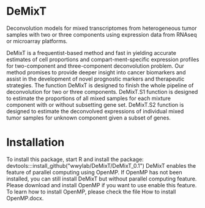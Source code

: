 # DeMixT
Deconvolution models for mixed transcriptomes from heterogeneous tumor samples with two or three components using expression data from RNAseq or microarray platforms.

DeMixT is a frequentist-based method and fast in yielding accurate estimates of cell proportions and compart-ment-specific expression profiles for two-component and three-component deconvolution problem. Our method promises to provide deeper insight into cancer biomarkers and assist in the development of novel prognostic markers and therapeutic strategies. The function DeMixT is designed to finish the whole pipeline of deconvolution for two or three components. DeMixT.S1 function is designed to estimate the proportions of all mixed samples for each mixture component with or without subsetting gene set. DeMixT.S2 function is designed to estimate the deconvolved expressions of individual mixed tumor samples for unknown component given a subset of genes.

# Installation
To install this package, start R and install the package:
devtools:::install_github("wwylab/DeMixT/DeMixT_0.1")
DeMixT enables the feature of parallel computing using OpenMP. If OpenMP has not been installed, you can still install DeMixT but without parallel computing feature. Please download and install OpenMP if you want to use enable this feature. To learn how to install OpenMP, please check the file How to install OpenMP.docx.
